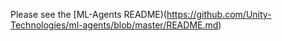 Please see the [ML-Agents README)(https://github.com/Unity-Technologies/ml-agents/blob/master/README.md)